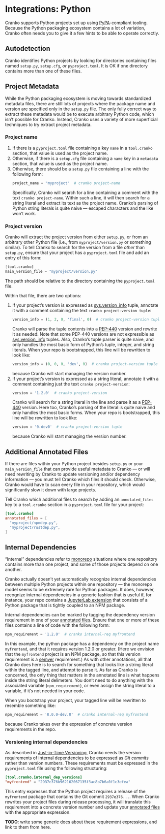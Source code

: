 # Integrations: Python

Cranko supports Python projects set up using [PyPA]-compliant tooling. Because
the Python packaging ecosystem contains a lot of variation, Cranko often needs
you to give it a few hints to be able to operate correctly.

[PyPA]: https://www.pypa.io/


## Autodetection

Cranko identifies Python projects by looking for directories containing files
named `setup.py`, `setup.cfg`, *or* `pyproject.toml`. It is OK if one directory
contains more than one of these files.


## Project Metadata

While the Python packaging ecosystem is moving towards standardized metadata
files, there are still lots of projects where the package name and version are
specified only in the `setup.py` file. The only fully correct way to extract
these metadata would be to execute arbitrary Python code, which isn’t possible
for Cranko. Instead, Cranko uses a variety of more superficial techniques to try
extract project metadata.

### Project name

1. If there is a `pyproject.toml` file containing a key `name` in a
   `tool.cranko` section, that value is used as the project name.
1. Otherwise, if there is a `setup.cfg` file containing a `name` key in a
   `metadata` section, that value is used as the project name.
1. Otherwise, there should be a `setup.py` file containing a line with the
   following form:
   ```python
   project_name = "myproject"  # cranko project-name
   ```
   Specifically, Cranko will search for a line containing a comment with the
   text `cranko project-name`. Within such a line, it will then search for a
   string literal and extract its text as the project name. Cranko’s parsing of
   Python string literals is quite naive — escaped characters and the like won’t
   work.

### Project version

Cranko will extract the project version from either `setup.py`, or from an
arbitrary other Python file (i.e., from `myproject/version.py` or something
similar). To tell Cranko to search for the version from a file *other* than
`setup.py`, ensure that your project has a `pyproject.toml` file and add an
entry of this form:

```python
[tool.cranko]
main_version_file = "myproject/version.py"
```

The path should be relative to the directory containing the `pyproject.toml`
file.

Within that file, there are two options:

1. If your project’s version is expressed as [sys.version_info] tuple, annotate
   it with a comment containing the text `cranko project-version tuple`:
   ```python
   version_info = (1, 2, 0, 'final', 0)  # cranko project-version tuple
   ```
   Cranko will parse the tuple contents into a [PEP-440] version and rewrite it
   as needed. Note that some PEP-440 versions are not expressible as
   [sys.version_info] tuples. Also, Cranko’s tuple parser is quite naive, and
   only handles the most basic form of Python’s tuple, integer, and string
   literals. When your repo is bootstrapped, this line will be rewritten to look
   like:
   ```python
   version_info = (0, 0, 0, 'dev', 0)  # cranko project-version tuple
   ```
   because Cranko will start managing the version number.
1. If your project’s version is expressed as a string literal, annotate
   it with a comment containing just the text `cranko project-version`:
   ```python
   version = '1.2.0'  # cranko project-version
   ```
   Cranko will search for a string literal in the line and parse it as a
   [PEP-440] version. Here too, Cranko’s parsing of the literal is quite naive
   and only handles the most basic forms. When your repo is bootstrapped, this
   line will be rewritten to look like:
   ```python
   version = '0.dev0'  # cranko project-version tuple
   ```
   because Cranko will start managing the version number.

[sys.version_info]: https://docs.python.org/3/library/sys.html#sys.version_info
[PEP-440]: https://www.python.org/dev/peps/pep-0440/


## Additional Annotated Files

If there are files within your Python project besides `setup.py` or your
`main_version_file` that can provide useful metadata to Cranko — or will need
rewriting by Cranko to update versioning and/or dependency information — you
must tell Cranko which files it should check. Otherwise, Cranko would have to
scan every file in your repository, which would significantly slow it down with
large projects.

Tell Cranko which additional files to search by adding an `annotated_files` key
to a `tool.cranko` section in a `pyproject.toml` file for your project:

```toml
[tool.cranko]
annotated_files = [
  "myproject/npmdep.py",
  "myproject/rustdep.py",
]
```


## Internal Dependencies

“Internal” dependencies refer to [monorepo] situations where one repository
contains more than one project, and some of those projects depend on one
another.

[monorepo]: https://en.wikipedia.org/wiki/Monorepo

Cranko actually doesn’t yet automatically recognize internal dependencies
between multiple Python projects within one repository — the monorepo model
seems to be extremely rare for Python packages. It does, however, recognize
internal dependencies in a generic fashion that is useful if, for instance, your
repo contains a [JupyterLab extension] that consists of a Python package that is
tightly coupled to an NPM package.

[JupyterLab extension]: https://jupyterlab.readthedocs.io/en/stable/user/extensions.html

Internal dependencies can be marked by tagging the dependency version
requirement in one of your [annotated files]. Ensure that one or more of these
files contains a line of code with the following form:

```python
npm_requirement = '1.2.0'  # cranko internal-req myfrontend
```

In this example, the python package has a dependency on the project name
`myfrontend`, and that it requires version 1.2.0 or greater. (Here we envision
that the `myfrontend` project is an NPM package, so that this version
requirement is a [semver] requirement.) As with other annotations, all that
Cranko does here is to search for something that looks like a string literal
within the tagged line, and attempt to parse it. As far as Cranko is concerned,
the only thing that matters in the annotated line is what happens inside the
string literal delimeters. You don’t need to do anything with the associated
variable (`npm_requirement`), or even assign the string literal to a variable,
if it’s not needed in your code.

When you bootstrap your project, your tagged line will be rewritten to resemble
something like:

[annotated files]: #additional-annotated-files
[semver]: https://semver.org/

```python
npm_requirement = '0.0.0-dev.0'  # cranko internal-req myfrontend
```

because Cranko takes over the expression of concrete version requirements in the
repo.

### Versioning internal dependencies

As described in [Just-in-Time Versioning][jitv-int-deps], Cranko needs the
version requirements of internal dependencies to be expressed as *Git commits*
rather than version numbers. These requirements must be expressed in the
`pyproject.toml` file using the following structuring:

```toml
[tool.cranko.internal_dep_versions]
"myfrontend" = "2937e376b962162067135f3ac8b7b6a0f1c3efea"
```

This entry expresses that the Python project requires a release of the
`myfrontend` package that contains the Git commit `2937e376...`. When Cranko
rewrites your project files during release processing, it will translate this
requirement into a concrete version number and update your [annotated files]
with the appropriate expression.

[jitv-int-deps]: ../jit-versioning/index.md#the-monorepo-wrinkle

**TODO**: write some generic docs about these requirement expressions, and link
to them from here.